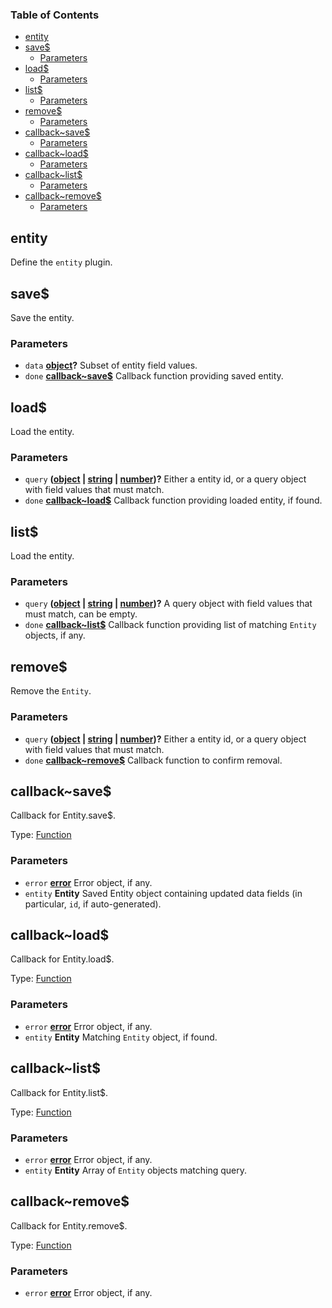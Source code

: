 <!-- Generated by documentation.js. Update this documentation by updating the source code. -->

### Table of Contents

-   [entity][1]
-   [save$][2]
    -   [Parameters][3]
-   [load$][4]
    -   [Parameters][5]
-   [list$][6]
    -   [Parameters][7]
-   [remove$][8]
    -   [Parameters][9]
-   [callback~save$][10]
    -   [Parameters][11]
-   [callback~load$][12]
    -   [Parameters][13]
-   [callback~list$][14]
    -   [Parameters][15]
-   [callback~remove$][16]
    -   [Parameters][17]

## entity

Define the `entity` plugin.

## save$

Save the entity.

### Parameters

-   `data` **[object][18]?** Subset of entity field values.
-   `done` **[callback~save$][19]** Callback function providing saved entity.

## load$

Load the entity.

### Parameters

-   `query` **([object][18] \| [string][20] \| [number][21])?** Either a entity id, or a query object with field values that must match.
-   `done` **[callback~load$][22]** Callback function providing loaded entity, if found.

## list$

Load the entity.

### Parameters

-   `query` **([object][18] \| [string][20] \| [number][21])?** A query object with field values that must match, can be empty.
-   `done` **[callback~list$][23]** Callback function providing list of matching `Entity` objects, if any.

## remove$

Remove the `Entity`.

### Parameters

-   `query` **([object][18] \| [string][20] \| [number][21])?** Either a entity id, or a query object with field values that must match.
-   `done` **[callback~remove$][24]** Callback function to confirm removal.

## callback~save$

Callback for Entity.save$.

Type: [Function][25]

### Parameters

-   `error` **[error][26]** Error object, if any.
-   `entity` **Entity** Saved Entity object containing updated data fields (in particular, `id`, if auto-generated).

## callback~load$

Callback for Entity.load$.

Type: [Function][25]

### Parameters

-   `error` **[error][26]** Error object, if any.
-   `entity` **Entity** Matching `Entity` object, if found.

## callback~list$

Callback for Entity.list$.

Type: [Function][25]

### Parameters

-   `error` **[error][26]** Error object, if any.
-   `entity` **Entity** Array of `Entity` objects matching query.

## callback~remove$

Callback for Entity.remove$.

Type: [Function][25]

### Parameters

-   `error` **[error][26]** Error object, if any.

[1]: #entity

[2]: #save

[3]: #parameters

[4]: #load

[5]: #parameters-1

[6]: #list

[7]: #parameters-2

[8]: #remove

[9]: #parameters-3

[10]: #callbacksave

[11]: #parameters-4

[12]: #callbackload

[13]: #parameters-5

[14]: #callbacklist

[15]: #parameters-6

[16]: #callbackremove

[17]: #parameters-7

[18]: https://developer.mozilla.org/docs/Web/JavaScript/Reference/Global_Objects/Object

[19]: #callbacksave

[20]: https://developer.mozilla.org/docs/Web/JavaScript/Reference/Global_Objects/String

[21]: https://developer.mozilla.org/docs/Web/JavaScript/Reference/Global_Objects/Number

[22]: #callbackload

[23]: #callbacklist

[24]: #callbackremove

[25]: https://developer.mozilla.org/docs/Web/JavaScript/Reference/Statements/function

[26]: https://developer.mozilla.org/docs/Web/JavaScript/Reference/Global_Objects/Error
